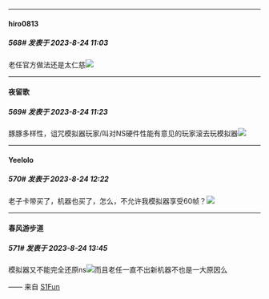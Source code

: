 
*****

####  hiro0813  
##### 568#       发表于 2023-8-24 11:03

老任官方做法还是太仁慈<img src="https://static.saraba1st.com/image/smiley/face2017/264.png" referrerpolicy="no-referrer">


*****

####  夜留歌  
##### 569#       发表于 2023-8-24 11:23

豚豚多样性，诅咒模拟器玩家/叫对NS硬件性能有意见的玩家滚去玩模拟器<img src="https://static.saraba1st.com/image/smiley/face2017/066.png" referrerpolicy="no-referrer">


*****

####  Yeelolo  
##### 570#       发表于 2023-8-24 12:22

老子卡带买了，机器也买了，怎么，不允许我模拟器享受60帧？<img src="https://static.saraba1st.com/image/smiley/face2017/067.png" referrerpolicy="no-referrer">


*****

####  春风游步道  
##### 571#       发表于 2023-8-24 13:45

模拟器又不能完全还原ns<img src="https://static.saraba1st.com/image/smiley/face2017/034.png" referrerpolicy="no-referrer">而且老任一直不出新机器不也是一大原因么

—— 来自 [S1Fun](https://s1fun.koalcat.com)

